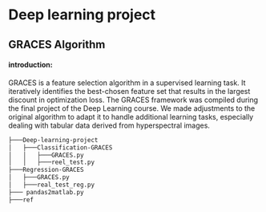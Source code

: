 # Deep learning project
## GRACES Algorithm  
#### introduction:
GRACES is a feature selection algorithm in a supervised learning task. It iteratively identifies the best-chosen feature set that results in the largest discount in optimization loss.
The GRACES framework was compiled during the final project of the Deep Learning course. We made adjustments to the original algorithm to adapt it to handle additional learning tasks, especially dealing with tabular data derived from hyperspectral images.
```bash
├───Deep-learning-project 
│   ├───Classification-GRACES
│   │   ├───GRACES.py
│   │   ├───reel_test.py
├───Regression-GRACES
│   ├───GRACES.py
│   ├───real_test_reg.py
├─── pandas2matlab.py
├───ref
```
